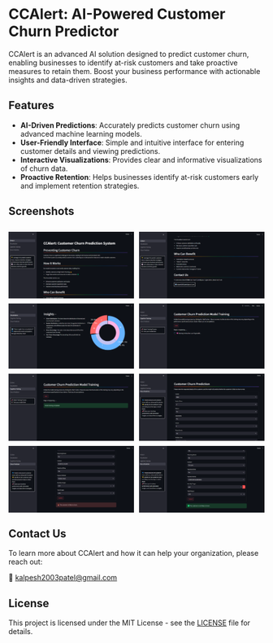 # CCAlert: AI-Powered Customer Churn Predictor

CCAlert is an advanced AI solution designed to predict customer churn, enabling businesses to identify at-risk customers and take proactive measures to retain them. Boost your business performance with actionable insights and data-driven strategies.

## Features

- **AI-Driven Predictions**: Accurately predicts customer churn using advanced machine learning models.
- **User-Friendly Interface**: Simple and intuitive interface for entering customer details and viewing predictions.
- **Interactive Visualizations**: Provides clear and informative visualizations of churn data.
- **Proactive Retention**: Helps businesses identify at-risk customers early and implement retention strategies.

## Screenshots

<div style="display:flex; flex-wrap:wrap; gap:2%; justify-content:center;">
<img style="width:49%; margin-top:10px;" src="./assets/1.png">
<img style="width:49%; margin-top:10px;" src="./assets/2.png">
<img style="width:49%; margin-top:10px;" src="./assets/3.png">
<img style="width:49%; margin-top:10px;" src="./assets/4.png">
<img style="width:49%; margin-top:10px;" src="./assets/5.png">
<img style="width:49%; margin-top:10px;" src="./assets/6.png">
<img style="width:49%; margin-top:10px;" src="./assets/7.png">
<img style="width:49%; margin-top:10px;" src="./assets/8.png">
</div>

## Contact Us

To learn more about CCAlert and how it can help your organization, please reach out:

📧 kalpesh2003patel@gmail.com

## License

This project is licensed under the MIT License - see the [LICENSE](LICENSE) file for details.
